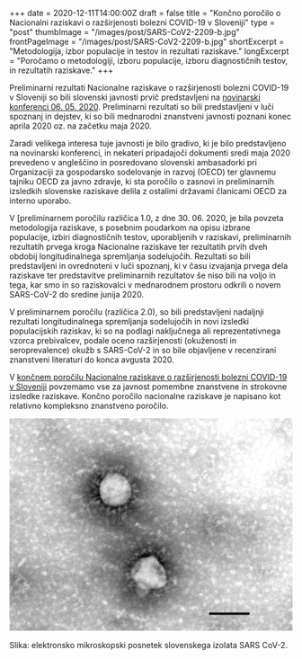 +++
date = 2020-12-11T14:00:00Z
draft = false
title = "Končno poročilo o Nacionalni raziskavi o razširjenosti bolezni COVID-19 v Sloveniji"
type = "post"
thumbImage = "/images/post/SARS-CoV2-2209-b.jpg"
frontPageImage = "/images/post/SARS-CoV2-2209-b.jpg"
shortExcerpt = "Metodologija, izbor populacije in testov in rezultati raziskave."
longExcerpt = "Poročamo o metodologiji, izboru populacije, izboru diagnostičnih testov, in rezultatih raziskave."
+++

Preliminarni rezultati Nacionalne raziskave o razširjenosti bolezni COVID-19 v Sloveniji so bili slovenski javnosti prvič predstavljeni na [novinarski konferenci 06. 05. 2020](https://vzivo.sta.si/). Preliminarni rezultati so bili predstavljeni v luči spoznanj in dejstev, ki so bili mednarodni znanstveni javnosti poznani konec aprila 2020 oz. na začetku maja 2020.
 
Zaradi velikega interesa tuje javnosti je bilo gradivo, ki je bilo predstavljeno na novinarski konferenci, in nekateri pripadajoči dokumenti sredi maja 2020 prevedeno v angleščino in posredovano slovenski ambasadorki pri Organizaciji za gospodarsko sodelovanje in razvoj (OECD) ter glavnemu tajniku OECD za javno zdravje, ki sta poročilo o zasnovi in preliminarnih izsledkih slovenske raziskave delila z ostalimi državami članicami OECD za interno uporabo.
 
V [preliminarnem poročilu različica 1.0, z dne 30. 06. 2020, je bila povzeta metodologija raziskave, s posebnim poudarkom na opisu izbrane populacije, izbiri diagnostičnih testov, uporabljenih v raziskavi, preliminarnih rezultatih prvega kroga Nacionalne raziskave ter rezultatih prvih dveh obdobij longitudinalnega spremljanja sodelujočih. Rezultati so bili predstavljeni in ovrednoteni v luči spoznanj, ki v času izvajanja prvega dela raziskave ter predstavitve preliminarnih rezultatov še niso bili na voljo in tega, kar smo in so raziskovalci v mednarodnem prostoru odkrili o novem SARS-CoV-2 do sredine junija 2020.
 
V preliminarnem poročilu (različica 2.0), so bili predstavljeni nadaljnji rezultati longitudinalnega spremljanja sodelujočih in novi izsledki populacijskih raziskav, ki so na podlagi naključnega ali reprezentativnega vzorca prebivalcev, podale oceno razširjenosti (okuženosti in seroprevalence) okužb s SARS-CoV-2 in so bile objavljene v recenzirani znanstveni literaturi do konca avgusta 2020.
 
V [končnem poročilu Nacionalne raziskave o razširjenosti bolezni COVID-19 v Sloveniji](http://file.biolab.si/files/2020-12-11-covid-19-slovenija-porocilo-koncno.pdf) povzemamo vse za javnost pomembne znanstvene in strokovne izsledke raziskave. Končno poročilo nacionalne raziskave je napisano kot relativno kompleksno znanstveno poročilo.

![](/images/post/SARS-CoV2-2209-b-large.jpg)

Slika: elektronsko mikroskopski posnetek slovenskega izolata SARS CoV-2.
